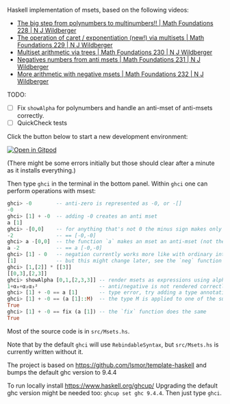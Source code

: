 Haskell implementation of msets, based on the following videos:

* [The big step from polynumbers to multinumbers!! | Math Foundations 228 | N J Wildberger](https://www.youtube.com/watch?v=CScJqApRPZg)
* [The operation of caret / exponentiation (new!) via multisets | Math Foundations 229 | N J Wildberger](https://www.youtube.com/watch?v=TqKacqHS-fA)
* [Multiset arithmetic via trees | Math Foundations 230 | N J Wildberger](https://www.youtube.com/watch?v=62mY0kRQgsg)
* [Negatives numbers from anti msets | Math Foundations 231 | N J Wildberger](https://www.youtube.com/watch?v=KQ1o_NYhQNA)
* [More arithmetic with negative msets | Math Foundations 232 | N J Wildberger](https://www.youtube.com/watch?v=5Rr-ZT6A7cw)

TODO:

* [ ] Fix `showAlpha` for polynumbers and handle an anti-mset of anti-msets correctly.
* [ ] QuickCheck tests

Click the button below to start a new development environment:

[![Open in Gitpod](https://gitpod.io/button/open-in-gitpod.svg)](https://gitpod.io/#https://github.com/balazs-endresz/msets)

(There might be some errors initially but those should clear after a minute as it installs everything.)

Then type `ghci` in the terminal in the bottom panel. Within `ghci` one can perform operations with msest:

```hs
ghci> -0        -- anti-zero is represented as -0, or -[]
-0
ghci> [1] + -0  -- adding -0 creates an anti mset
a [1]
ghci> -[0,0]    -- for anything that's not 0 the minus sign makes only the elements "anti"
-2              -- == [-0,-0]
ghci> a -[0,0]  -- the function `a` makes an mset an anti-mset (not the elements)
a -2            -- == a [-0,-0]
ghci> [1] - 0   -- negation currently works more like with ordinary integers,
[1]             -- but this might change later, see the `neg` function in `src/Msets.hs`
ghci> [1,[2]] * [[3]]
[[0,3],[2,3]]
ghci> showAlpha [0,1,[2,3,3]] -- render msets as expressions using alpha
1+α₀+α₂α₃²                    -- anti/negative is not rendered correctly yet as alpha
ghci> [1] + -0 == a [1]       -- type error, try adding a type annotation:
ghci> [1] + -0 == (a [1]::M)  -- the type M is applied to one of the sub-expressions
True
ghci> [1] + -0 == fix (a [1]) -- the `fix` function does the same
True
```

Most of the source code is in `src/Msets.hs`.

Note that by the default `ghci` will use `RebindableSyntax`, but `src/Msets.hs` is currently written without it.

The project is based on https://github.com/lsmor/template-haskell and bumps the default ghc version to 9.4.4

To run locally install https://www.haskell.org/ghcup/ Upgrading the default ghc version might be needed too: `ghcup set ghc 9.4.4`. Then just type `ghci`.
